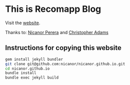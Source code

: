 # This is Recomapp Blog

Visit the [website](https://recomapp.github.io/).

Thanks to:
[Nicanor Perera](https://github.com/nicanor/) and
[Christopher Adams](https://github.com/christopheradams/)

## Instructions for copying this website

```sh
gem install jekyll bundler
git clone git@github.com:nicanor/nicanor.github.io.git
cd nicanor.github.io
bundle install
bundle exec jekyll build
```
